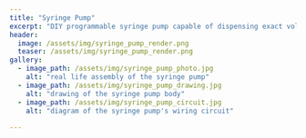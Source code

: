 ```yaml
---
title: "Syringe Pump"
excerpt: "DIY programmable syringe pump capable of dispensing exact volumes of fluid at rates of up to 100 mL/min. The smallest possible volume to dispense was 0.1 mL, and the pump could use either a 10 mL syringe or a 20 mL syringe."
header:
  image: /assets/img/syringe_pump_render.png
  teaser: /assets/img/syringe_pump_render.png
gallery:
  - image_path: /assets/img/syringe_pump_photo.jpg
    alt: "real life assembly of the syringe pump"
  - image_path: /assets/img/syringe_pump_drawing.jpg
    alt: "drawing of the syringe pump body"
  - image_path: /assets/img/syringe_pump_circuit.jpg
    alt: "diagram of the syringe pump's wiring circuit"
   
---
```

